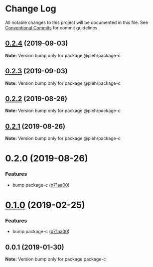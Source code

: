 # Change Log

All notable changes to this project will be documented in this file.
See [Conventional Commits](https://conventionalcommits.org) for commit guidelines.

## [0.2.4](https://github.com/pieh/lerna-playground/compare/@pieh/package-c@0.2.3...@pieh/package-c@0.2.4) (2019-09-03)

**Note:** Version bump only for package @pieh/package-c





## [0.2.3](https://github.com/pieh/lerna-playground/compare/@pieh/package-c@0.2.2...@pieh/package-c@0.2.3) (2019-09-03)

**Note:** Version bump only for package @pieh/package-c





## [0.2.2](https://github.com/pieh/lerna-playground/compare/@pieh/package-c@0.2.1...@pieh/package-c@0.2.2) (2019-08-26)

**Note:** Version bump only for package @pieh/package-c





## [0.2.1](https://github.com/pieh/lerna-playground/compare/@pieh/package-c@0.2.0...@pieh/package-c@0.2.1) (2019-08-26)

**Note:** Version bump only for package @pieh/package-c





# 0.2.0 (2019-08-26)


### Features

* bump package-c ([b71aa00](https://github.com/pieh/lerna-playground/commit/b71aa00))





# [0.1.0](https://github.com/pieh/lerna-playground/compare/package-c@0.0.1...package-c@0.1.0) (2019-02-25)


### Features

* bump package-c ([b71aa00](https://github.com/pieh/lerna-playground/commit/b71aa00))





## 0.0.1 (2019-01-30)

**Note:** Version bump only for package package-c
